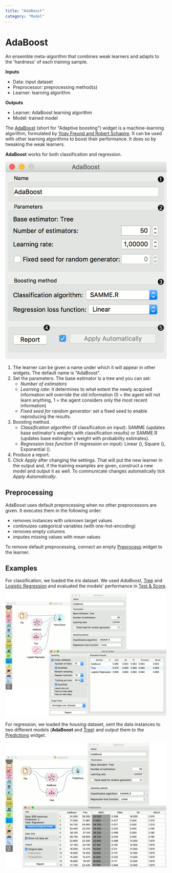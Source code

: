 ```yaml
---
title: "AdaBoost"
category: "Model"
---
```

AdaBoost
========

An ensemble meta-algorithm that combines weak learners and adapts to the 'hardness' of each training sample.

**Inputs**

- Data: input dataset
- Preprocessor: preprocessing method(s)
- Learner: learning algorithm

**Outputs**

- Learner: AdaBoost learning algorithm
- Model: trained model

The [AdaBoost](https://en.wikipedia.org/wiki/AdaBoost) (short for "Adaptive boosting") widget is a machine-learning algorithm, formulated by [Yoav Freund and Robert Schapire](https://cseweb.ucsd.edu/~yfreund/papers/IntroToBoosting.pdf). It can be used with other learning algorithms to boost their performance. It does so by tweaking the weak learners.

**AdaBoost** works for both classification and regression.

![](/widget-catalog/model/images/AdaBoost-stamped.png)

1. The learner can be given a name under which it will appear in other widgets. The default name is "AdaBoost".
2. Set the parameters. The base estimator is a tree and you can set:
   - *Number of estimators*
   - *Learning rate*: it determines to what extent the newly acquired information will override the old information (0 = the agent will not learn anything, 1 = the agent considers only the most recent information)
   - *Fixed seed for random generator*: set a fixed seed to enable reproducing the results.
3. Boosting method.
   - *Classification algorithm* (if classification on input): SAMME (updates base estimator's weights with classification results) or SAMME.R (updates base estimator's weight with probability estimates).
   - *Regression loss function* (if regression on input): Linear (), Square (), Exponential ().
4. Produce a report.
5. Click *Apply* after changing the settings. That will put the new learner in the output and, if the training examples are given, construct a new model and output it as well. To communicate changes automatically tick *Apply Automatically*.

Preprocessing
-------------

AdaBoost uses default preprocessing when no other preprocessors are given. It executes them in the following order:

- removes instances with unknown target values
- continuizes categorical variables (with one-hot-encoding)
- removes empty columns
- imputes missing values with mean values

To remove default preprocessing, connect an empty [Preprocess](/widget-catalog/model/../data/preprocess) widget to the learner.

Examples
--------

For classification, we loaded the *iris* dataset. We used *AdaBoost*, [Tree](../model/tree.md) and [Logistic Regression](../model/logisticregression.md) and evaluated the models' performance in [Test & Score](/widget-catalog/model/../evaluate/testandscore).

![](/widget-catalog/model/images/AdaBoost-classification.png)

For regression, we loaded the *housing* dataset, sent the data instances to two different models (**AdaBoost** and [Tree](../model/tree.md)) and output them to the [Predictions](/widget-catalog/model/../evaluate/predictions) widget.

![](/widget-catalog/model/images/AdaBoost-regression.png)
